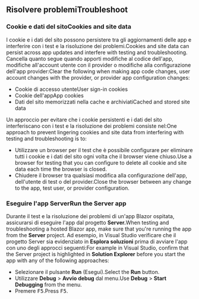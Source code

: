 ## <a name="troubleshoot"></a><span data-ttu-id="872af-101">Risolvere problemi</span><span class="sxs-lookup"><span data-stu-id="872af-101">Troubleshoot</span></span>

### <a name="cookies-and-site-data"></a><span data-ttu-id="872af-102">Cookie e dati del sito</span><span class="sxs-lookup"><span data-stu-id="872af-102">Cookies and site data</span></span>

<span data-ttu-id="872af-103">I cookie e i dati del sito possono persistere tra gli aggiornamenti delle app e interferire con i test e la risoluzione dei problemi.</span><span class="sxs-lookup"><span data-stu-id="872af-103">Cookies and site data can persist across app updates and interfere with testing and troubleshooting.</span></span> <span data-ttu-id="872af-104">Cancella quanto segue quando apporti modifiche al codice dell'app, modifiche all'account utente con il provider o modifiche alla configurazione dell'app provider:</span><span class="sxs-lookup"><span data-stu-id="872af-104">Clear the following when making app code changes, user account changes with the provider, or provider app configuration changes:</span></span>

* <span data-ttu-id="872af-105">Cookie di accesso utente</span><span class="sxs-lookup"><span data-stu-id="872af-105">User sign-in cookies</span></span>
* <span data-ttu-id="872af-106">Cookie dell'app</span><span class="sxs-lookup"><span data-stu-id="872af-106">App cookies</span></span>
* <span data-ttu-id="872af-107">Dati del sito memorizzati nella cache e archiviati</span><span class="sxs-lookup"><span data-stu-id="872af-107">Cached and stored site data</span></span>

<span data-ttu-id="872af-108">Un approccio per evitare che i cookie persistenti e i dati del sito interferiscano con i test e la risoluzione dei problemi consiste nel:</span><span class="sxs-lookup"><span data-stu-id="872af-108">One approach to prevent lingering cookies and site data from interfering with testing and troubleshooting is to:</span></span>

* <span data-ttu-id="872af-109">Utilizzare un browser per il test che è possibile configurare per eliminare tutti i cookie e i dati del sito ogni volta che il browser viene chiuso.</span><span class="sxs-lookup"><span data-stu-id="872af-109">Use a browser for testing that you can configure to delete all cookie and site data each time the browser is closed.</span></span>
* <span data-ttu-id="872af-110">Chiudere il browser tra qualsiasi modifica alla configurazione dell'app, dell'utente di test o del provider.</span><span class="sxs-lookup"><span data-stu-id="872af-110">Close the browser between any change to the app, test user, or provider configuration.</span></span>

### <a name="run-the-server-app"></a><span data-ttu-id="872af-111">Eseguire l'app Server</span><span class="sxs-lookup"><span data-stu-id="872af-111">Run the Server app</span></span>

<span data-ttu-id="872af-112">Durante il test e la risoluzione dei problemi di un'app Blazor ospitata, assicurarsi di eseguire l'app dal progetto **Server.**</span><span class="sxs-lookup"><span data-stu-id="872af-112">When testing and troubleshooting a hosted Blazor app, make sure that you're running the app from the **Server** project.</span></span> <span data-ttu-id="872af-113">Ad esempio, in Visual Studio verificare che il progetto Server sia evidenziato in **Esplora soluzioni** prima di avviare l'app con uno degli approcci seguenti:</span><span class="sxs-lookup"><span data-stu-id="872af-113">For example in Visual Studio, confirm that the Server project is highlighted in **Solution Explorer** before you start the app with any of the following approaches:</span></span>

* <span data-ttu-id="872af-114">Selezionare il pulsante **Run** (Esegui).</span><span class="sxs-lookup"><span data-stu-id="872af-114">Select the **Run** button.</span></span>
* <span data-ttu-id="872af-115">Utilizzare **Debug** > **Avvio debug** dal menu.</span><span class="sxs-lookup"><span data-stu-id="872af-115">Use **Debug** > **Start Debugging** from the menu.</span></span>
* <span data-ttu-id="872af-116">Premere <kbd>F5</kbd>.</span><span class="sxs-lookup"><span data-stu-id="872af-116">Press <kbd>F5</kbd>.</span></span>
